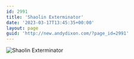 ```yaml
---
id: 2991
title: 'Shaolin Exterminator'
date: '2023-03-17T13:45:35+00:00'
layout: page
guid: 'http://new.andydixon.com/?page_id=2991'
---
```


![Shaolin Exterminator](https://i0.wp.com/assets.g8x2.ldn.idrivee2-23.com/posters/Shaolin%20Exterminator%2001.jpg?w=1200&ssl=1 "Shaolin Exterminator")